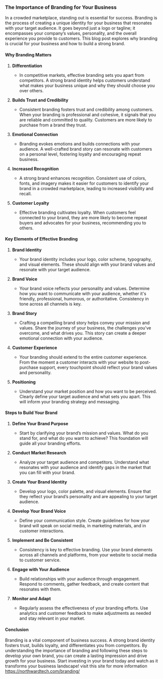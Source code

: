 ### The Importance of Branding for Your Business

In a crowded marketplace, standing out is essential for success. Branding is the process of creating a unique identity for your business that resonates with your target audience. It goes beyond just a logo or tagline; it encompasses your company’s values, personality, and the overall experience you provide to customers. This blog post explores why branding is crucial for your business and how to build a strong brand.

#### Why Branding Matters

1. **Differentiation**
   - In competitive markets, effective branding sets you apart from competitors. A strong brand identity helps customers understand what makes your business unique and why they should choose you over others.

2. **Builds Trust and Credibility**
   - Consistent branding fosters trust and credibility among customers. When your branding is professional and cohesive, it signals that you are reliable and committed to quality. Customers are more likely to purchase from a brand they trust.

3. **Emotional Connection**
   - Branding evokes emotions and builds connections with your audience. A well-crafted brand story can resonate with customers on a personal level, fostering loyalty and encouraging repeat business.

4. **Increased Recognition**
   - A strong brand enhances recognition. Consistent use of colors, fonts, and imagery makes it easier for customers to identify your brand in a crowded marketplace, leading to increased visibility and recall.

5. **Customer Loyalty**
   - Effective branding cultivates loyalty. When customers feel connected to your brand, they are more likely to become repeat buyers and advocates for your business, recommending you to others.

#### Key Elements of Effective Branding

1. **Brand Identity**
   - Your brand identity includes your logo, color scheme, typography, and visual elements. These should align with your brand values and resonate with your target audience.

2. **Brand Voice**
   - Your brand voice reflects your personality and values. Determine how you want to communicate with your audience, whether it's friendly, professional, humorous, or authoritative. Consistency in tone across all channels is key.

3. **Brand Story**
   - Crafting a compelling brand story helps convey your mission and values. Share the journey of your business, the challenges you’ve overcome, and what drives you. This story can create a deeper emotional connection with your audience.

4. **Customer Experience**
   - Your branding should extend to the entire customer experience. From the moment a customer interacts with your website to post-purchase support, every touchpoint should reflect your brand values and personality.

5. **Positioning**
   - Understand your market position and how you want to be perceived. Clearly define your target audience and what sets you apart. This will inform your branding strategy and messaging.

#### Steps to Build Your Brand

1. **Define Your Brand Purpose**
   - Start by clarifying your brand’s mission and values. What do you stand for, and what do you want to achieve? This foundation will guide all your branding efforts.

2. **Conduct Market Research**
   - Analyze your target audience and competitors. Understand what resonates with your audience and identify gaps in the market that you can fill with your brand.

3. **Create Your Brand Identity**
   - Develop your logo, color palette, and visual elements. Ensure that they reflect your brand’s personality and are appealing to your target audience.

4. **Develop Your Brand Voice**
   - Define your communication style. Create guidelines for how your brand will speak on social media, in marketing materials, and in customer interactions.

5. **Implement and Be Consistent**
   - Consistency is key to effective branding. Use your brand elements across all channels and platforms, from your website to social media to customer service.

6. **Engage with Your Audience**
   - Build relationships with your audience through engagement. Respond to comments, gather feedback, and create content that resonates with them.

7. **Monitor and Adapt**
   - Regularly assess the effectiveness of your branding efforts. Use analytics and customer feedback to make adjustments as needed and stay relevant in your market.

#### Conclusion

Branding is a vital component of business success. A strong brand identity fosters trust, builds loyalty, and differentiates you from competitors. By understanding the importance of branding and following these steps to develop your own brand, you can create a lasting impression and drive growth for your business. Start investing in your brand today and watch as it transforms your business landscape! visit this site for more information https://northwardtech.com/branding/

